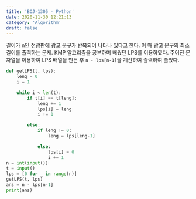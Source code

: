 ```yaml
---
title: 'BOJ-1305 - Python'
date: 2020-11-30 12:21:13
category: 'Algorithm'
draft: false
---
```

길이가 n인 전광판에 광고 문구가 반복되어 나타나 있다고 한다. 이 때 광고 문구의 최소 길이를 출력하는 문제. KMP 알고리즘을 공부하며 배웠던 LPS를 이용하였다. 주어진 문자열을 이용하여 LPS 배열을 만든 후 `n - lps[n-1]`을 계산하여 출력하여 풀었다.
```python
def getLPS(t, lps):
    leng = 0
    i = 1

    while i < len(t):
        if t[i] == t[leng]:
            leng += 1
            lps[i] = leng
            i += 1

        else:
            if leng != 0:
                leng = lps[leng-1]

            else:
                lps[i] = 0
                i += 1
n = int(input())
t = input()
lps = [0 for _ in range(n)]
getLPS(t, lps)
ans = n - lps[n-1]
print(ans)

```